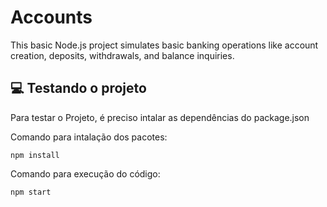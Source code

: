 # Accounts
This basic Node.js project simulates basic banking operations like account creation, deposits, withdrawals, and balance inquiries.

## 💻 Testando o projeto

Para testar o Projeto, é preciso intalar as dependências do package.json

Comando para intalação dos pacotes:

```
npm install
```

Comando para execução do código:

```
npm start
```
